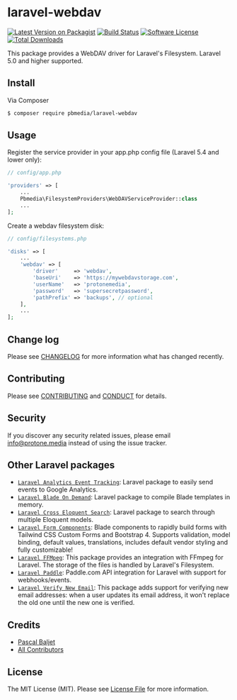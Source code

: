 # laravel-webdav

[![Latest Version on Packagist][ico-version]][link-packagist]
[![Build Status](https://img.shields.io/travis/pascalbaljetmedia/laravel-paddle/master.svg?style=flat-square)](https://travis-ci.org/pascalbaljetmedia/laravel-paddle)
[![Software License][ico-license]](LICENSE.md)
[![Total Downloads][ico-downloads]][link-downloads]

This package provides a WebDAV driver for Laravel's Filesystem. Laravel 5.0 and higher supported.

## Install

Via Composer

``` bash
$ composer require pbmedia/laravel-webdav
```

## Usage

Register the service provider in your app.php config file (Laravel 5.4 and lower only):

``` php
// config/app.php

'providers' => [
    ...
    Pbmedia\FilesystemProviders\WebDAVServiceProvider::class
    ...
];
```

Create a webdav filesystem disk:

``` php
// config/filesystems.php

'disks' => [
	...
	'webdav' => [
	    'driver'     => 'webdav',
	    'baseUri'    => 'https://mywebdavstorage.com',
	    'userName'   => 'protonemedia',
	    'password'   => 'supersecretpassword',
	    'pathPrefix' => 'backups', // optional
	],
	...
];
```

## Change log

Please see [CHANGELOG](CHANGELOG.md) for more information what has changed recently.

## Contributing

Please see [CONTRIBUTING](CONTRIBUTING.md) and [CONDUCT](CONDUCT.md) for details.

## Security

If you discover any security related issues, please email info@protone.media instead of using the issue tracker.

## Other Laravel packages

* [`Laravel Analytics Event Tracking`](https://github.com/pascalbaljetmedia/laravel-analytics-event-tracking): Laravel package to easily send events to Google Analytics.
* [`Laravel Blade On Demand`](https://github.com/pascalbaljetmedia/laravel-blade-on-demand): Laravel package to compile Blade templates in memory.
* [`Laravel Cross Eloquent Search`](https://github.com/pascalbaljetmedia/laravel-cross-eloquent-search): Laravel package to search through multiple Eloquent models.
* [`Laravel Form Components`](https://github.com/pascalbaljetmedia/laravel-form-components): Blade components to rapidly build forms with Tailwind CSS Custom Forms and Bootstrap 4. Supports validation, model binding, default values, translations, includes default vendor styling and fully customizable!
* [`Laravel FFMpeg`](https://github.com/pascalbaljetmedia/laravel-ffmpeg): This package provides an integration with FFmpeg for Laravel. The storage of the files is handled by Laravel's Filesystem.
* [`Laravel Paddle`](https://github.com/pascalbaljetmedia/laravel-paddle): Paddle.com API integration for Laravel with support for webhooks/events.
* [`Laravel Verify New Email`](https://github.com/pascalbaljetmedia/laravel-verify-new-email): This package adds support for verifying new email addresses: when a user updates its email address, it won't replace the old one until the new one is verified.

## Credits

- [Pascal Baljet][link-author]
- [All Contributors][link-contributors]

## License

The MIT License (MIT). Please see [License File](LICENSE.md) for more information.

[ico-version]: https://img.shields.io/packagist/v/pbmedia/laravel-webdav.svg?style=flat-square
[ico-license]: https://img.shields.io/badge/license-MIT-brightgreen.svg?style=flat-square
[ico-downloads]: https://img.shields.io/packagist/dt/pbmedia/laravel-webdav.svg?style=flat-square

[link-packagist]: https://packagist.org/packages/pbmedia/laravel-webdav
[link-downloads]: https://packagist.org/packages/pbmedia/laravel-webdav
[link-author]: https://github.com/pascalbaljet
[link-contributors]: ../../contributors
